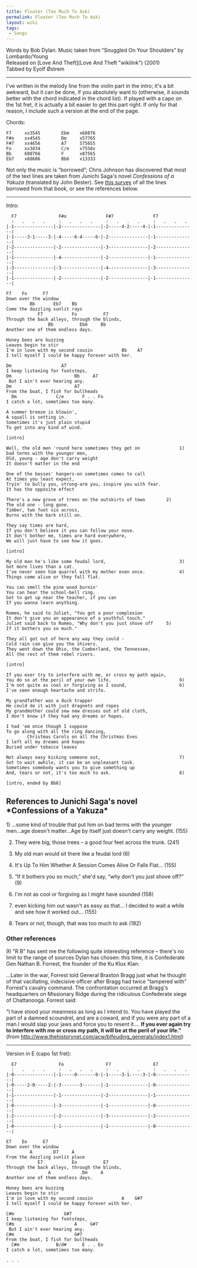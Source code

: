 ```yaml
---
title: Floater (Too Much To Ask)
permalink: Floater (Too Much To Ask)
layout: wiki
tags:
 - Songs
---
```


Words by Bob Dylan. Music taken from “Snuggled On Your Shoulders” by
Lombardo/Young  
Released on [Love And Theft](Love And Theft "wikilink") (2001)  
Tabbed by Eyolf Østrem

* * * * *

I've written in the melody line from the violin part in the intro; it's
a bit awkward, but it can be done, if you absolutely want to (otherwise,
it sounds better with the chord indicated in the chord list). If played
with a capo on the 1st fret, it is actually a bit easier to get this
part right. If only for that reason, I include such a version at the end
of the page.

Chords:

    F7     xx3545        Ebm    x68876
    F#o    xx4545        Dm     x57765
    F#7    xx4656        A7     575655
    Fo     xx3434        C/e    x7558x
    Bb     688766        F      x87565
    Eb7    x68686        Bb6    x13333

Not only the music is “borrowed”; Chris Johnson has discovered that most
of the text lines are taken from Junichi Saga's novel *Confessions of a
Yakuza* (translated by John Bester). See [this
survey](http://dylanchords.info/41_lat/textual_sources.htm) of all the
lines borrowed from that book, or see the references below.

* * * * *

Intro:

      F7                F#o               F#7               F7
      :   .   .   .     :   .   .   .     :   .   .   .     :   .   .   .
    |-1---------------|-2---------------|-2-----4-2-----4-|-1---------------|
    |-1-----3-1-----3-|-4-----6-4-----6-|-2---------------|-1---------------|
    |-2---------------|-2---------------|-3---------------|-2---------------|
    |-1---------------|-4---------------|-2---------------|-1---------------|
    |-3---------------|-3---------------|-4---------------|-3---------------|
    |-1---------------|-2---------------|-2---------------|-1---------------|

    F7    Fo      F7
    Down over the window
             Bb       Eb7    Bb
    Come the dazzling sunlit rays
                F7           Fo          F7
    Through the back alleys, through the blinds,
                    Bb          Ebm     Bb
    Another one of them endless days.

    Honey bees are buzzing
    Leaves begin to stir
    I'm in love with my second cousin           Bb    A7
    I tell myself I could be happy forever with her.

    Dm                   A7
    I keep listening for footsteps,
    Dm                        Bb     A7
     But I ain't ever hearing any.
    Dm                        A7
    From the boat, I fish for bullheads
      Dm               C/e       F . . Fo
    I catch a lot, sometimes too many.

    A summer breeze is blowin',
    A squall is setting in.
    Sometimes it's just plain stupid
    To get into any kind of wind.

    [intro]

    Well, the old men 'round here sometimes they get on               1)
    bad terms with the younger men,
    Old, young - age don't carry weight
    It doesn't matter in the end

    One of the bosses' hangers-on sometimes comes to call
    At times you least expect,
    Tryin' to bully you, strong-arm you, inspire you with fear.
    It has the opposite effect

    There's a new grove of trees on the outskirts of town        2)
    The old one - long gone.
    Timber, two foot six across,
    Burns with the bark still on.

    They say times are hard,
    If you don't believe it you can follow your nose.
    It don't bother me, times are hard everywhere,
    We will just have to see how it goes.

    [intro]

    My old man he's like some feudal lord,                            3)
    Got more lives than a cat.
    I've never seen him quarrel with my mother even once.             4)
    Things come alive or they fall flat.

    You can smell the pine wood burnin'
    You can hear the school-bell ring.
    Got to get up near the teacher, if you can
    If you wanna learn anything.

    Romeo, he said to Juliet, "You got a poor complexion
    It don't give you an appearance of a youthful touch."
    Juliet said back to Romeo, "Why don't you just shove off     5)
    If it bothers you so much."

    They all got out of here any way they could -
    Cold rain can give you the shivers.
    They went down the Ohio, the Cumberland, the Tennessee,
    All the rest of them rebel rivers.

    [intro]

    If you ever try to interfere with me, or cross my path again,
    You do so at the peril of your own life.                          9)
    I'm not quite as cool or forgiving as I sound,                    6)
    I've seen enough heartache and strife.

    My grandfather was a duck trapper
    He could do it with just dragnets and ropes
    My grandmother could sew new dresses out of old cloth,
    I don't know if they had any dreams or hopes.

    I had 'em once though I suppose
    To go along with all the ring dancing,
            Christmas Carols on all the Christmas Eves
    I left all my dreams and hopes
    Buried under tobacco leaves

    Not always easy kicking someone out,                              7)
    Got to wait awhile, it can be an unpleasant task.
    Sometimes somebody wants you to give something up
    And, tears or not, it's too much to ask.                          8)

    [intro, ended by Bb6]

<h2 class="songversion">
References to Junichi Saga's novel *Confessions of a Yakuza*

</h2>
1) ...some kind of trouble that put him on bad terms with the younger
men...age doesn't matter...Age by itself just doesn't carry any weight.
(155)

2) They were big, those trees – a good four feet across the trunk. (241)

3) My old man would sit there like a feudal lord (6)

4) It's Up To Him Whether A Session Comes Alive Or Falls Flat... (155)

5) “If it bothers you so much,” she'd say, “why don't you just shove
off?” (9)

6) I'm not as cool or forgiving as I might have sounded (158)

7) even kicking him out wasn't as easy as that... I decided to wait a
while and see how it worked out... (155)

8) Tears or not, though, that was too much to ask (182)

<h3>
Other references

</h3>
9) "R B" has sent me the following quite interesting reference – there's
no limit to the range of sources Dylan has chosen: this time, it is
Confederate Gen Nathan B. Forrest, the founder of the Ku Klux Klan:

...Later in the war, Forrest told General Braxton Bragg just what he
thought of that vacillating, indecisive officer after Bragg had twice
"tampered with" Forrest's cavalry command. The confrontation occurred at
Bragg's headquarters on Missionary Ridge during the ridiculous
Confederate siege of Chattanooga. Forrest said:

"I have stood your meanness as long as I intend to. You have played the
part of a damned scoundrel, and are a coward, and if you were any part
of a man I would slap your jaws and force you to resent it....
<strong>If you ever again try to interfere with me or cross my path, it
will be at the peril of your life."</strong> (from
[<http://www.thehistorynet.com/acw/blfeuding_generals/index1.html>](http://www.thehistorynet.com/acw/blfeuding_generals/index1.html))

* * * * *

Version in E (capo 1st fret):

      E7                Fo                F7                E7
      :   .   .   .     :   .   .   .     :   .   .   .     :   .   .   .
    |-0---------------|-1-----0-------0-|-1-----3-1-----3-|-0---------------|
    |-0-----2-0-----2-|-3-------3-------|-1---------------|-0---------------|
    |-1---------------|-1---------------|-2---------------|-1---------------|
    |-0---------------|-3---------------|-1---------------|-0---------------|
    |-2---------------|-2---------------|-3---------------|-2---------------|
    |-0---------------|-1---------------|-1---------------|-0---------------|

    E7    Eo      E7
    Down over the window
             A        D7     A
    From the dazzling sunlit place
                E7           Eo          E7
    Through the back alleys, through the blinds,
                    A            Dm     A
    Another one of them endless days.

    Honey bees are buzzing
    Leaves begin to stir
    I'm in love with my second cousin           A    G#7
    I tell myself I could be happy forever with her.

    C#m                   G#7
    I keep listening for footsteps,
    C#m                       A     G#7
     But I ain't ever hearing any.
    C#m                       G#7
    From the boat, I fish for bullheads
      C#m              B/d#      E . . Eo
    I catch a lot, sometimes too many.

    . . .

